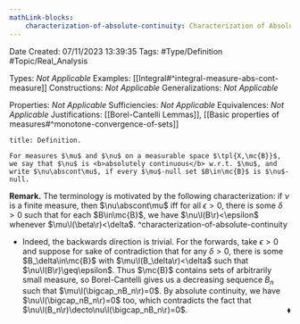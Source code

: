 ```yaml
---
mathLink-blocks:
    characterization-of-absolute-continuity: Characterization of Absolute Continuity
---
```


<div class="topSpace"></div>

Date Created: 07/11/2023 13:39:35
Tags: #Type/Definition #Topic/Real_Analysis

Types: <i>Not Applicable</i>
Examples: [[Integral#^integral-measure-abs-cont-measure]]
Constructions: <i>Not Applicable</i>
Generalizations: <i>Not Applicable</i>

Properties: <i>Not Applicable</i>
Sufficiencies: <i>Not Applicable</i>
Equivalences: <i>Not Applicable</i>
Justifications: [[Borel-Cantelli Lemmas]], [[Basic properties of measures#^monotone-convergence-of-sets]]

``` ad-Definition
title: Definition.

For measures $\mu$ and $\nu$ on a measurable space $\tpl{X,\mc{B}}$, we say that $\nu$ is <b>absolutely continuous</b> w.r.t. $\mu$, and write $\nu\abscont\mu$, if every $\mu$-null set $B\in\mc{B}$ is $\nu$-null.

```

<b>Remark.</b> The terminology is motivated by the following characterization: if $\nu$ is a finite measure, then $\nu\abscont\mu$ iff for all $\epsilon>0$, there is some $\delta>0$ such that for each $B\in\mc{B}$, we have $\nu\l(B\r)<\epsilon$ whenever $\mu\l(\beta\r)<\delta$. ^characterization-of-absolute-continuity
* Indeed, the backwards direction is trivial. For the forwards, take $\epsilon>0$ and suppose for sake of contradiction that for any $\delta>0$, there is some $B_\delta\in\mc{B}$ with $\mu\l(B_\delta\r)<\delta$ such that $\nu\l(B\r)\geq\epsilon$. Thus $\mc{B}$ contains sets of arbitrarily small measure, so Borel-Cantelli gives us a decreasing sequence $B_n$ such that $\mu\l(\bigcap_nB_n\r)=0$. By absolute continuity, we have $\nu\l(\bigcap_nB_n\r)=0$ too, which contradicts the fact that $\nu\l(B_n\r)\decto\nu\l(\bigcap_nB_n\r)=0$.<span style="float:right;">$\blacklozenge$</span>
